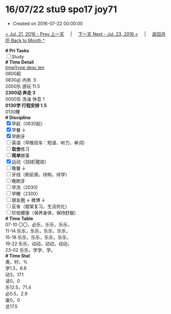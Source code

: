 # 16/07/22 stu9 spo17 joy71

- Created on 2016-07-22 00:00:00

[< Jul. 21, 2016 - Prev 上一天](_archived/lifelogs/2016/07/d21.md) &nbsp; &nbsp; | &nbsp; &nbsp; [下一天 Next - Jul. 23, 2016 >](_archived/lifelogs/2016/07/d23.md) &nbsp; &nbsp; |  &nbsp; &nbsp; [返回月历 Back to Month ^](_archived/lifelogs/2016/07/index.md)
<br/><div><b># Pri Tasks</b></div><div><input type="checkbox"/>Study</div><div><b># Time Detail</b></div><div><u>time|type desc len</u></div><div>0800起</div><div>0830必 内务 .5</div><div>2000乐 游玩 11.5</div><div><b>2300动 奔走 3</b></div><div>0000乐 洗澡 休息 1</div><div><b>0130学 行程安排 1.5</b></div><div>0130睡</div><div><b># Discipline</b></div><div><input checked="true" type="checkbox"/>早起（0830起）</div><div><input checked="true" type="checkbox"/>早餐 ↓</div><div><input checked="true" type="checkbox"/>早刷牙</div><div><input type="checkbox"/>英语（早晚班车：短语、听力、单词）</div><div><input type="checkbox"/><b>取舍</b>练习</div><div><input type="checkbox"/><b>简单</b>做事</div><div><input checked="true" type="checkbox"/>运动（羽球|毽球）</div><div><input type="checkbox"/>晚餐 ↓</div><div><input type="checkbox"/>牙线（刷前用，待购，待学）</div><div><input type="checkbox"/>晚刷牙</div><div><input type="checkbox"/>早洗（2030)</div><div><input type="checkbox"/>早睡（2300）</div><div><input type="checkbox"/>朋友圈 ↓ 微博 ↓</div><div><input type="checkbox"/>反省（框架复习，生活优化）</div><div><input type="checkbox"/>珍视健康（保养身体，保持舒服）</div><div><b># Time Table</b></div><div>07-10 〇〇，必乐，乐乐，乐乐，</div><div>11-14 乐乐，乐乐，乐乐，乐乐，</div><div>15-18 乐乐，乐乐，乐乐，乐乐，</div><div>19-22 乐乐，动动，动动，动动，</div><div>23-02 乐乐，学学，学。</div><div><b># Time Stat</b></div><div>类，时，%</div><div>学1.5，8.6</div><div>动3，17.1</div><div>读0，0</div><div>乐12.5，71.4</div><div>必0.5，2.9</div><div>废0，0</div><div>总17.5</div>
